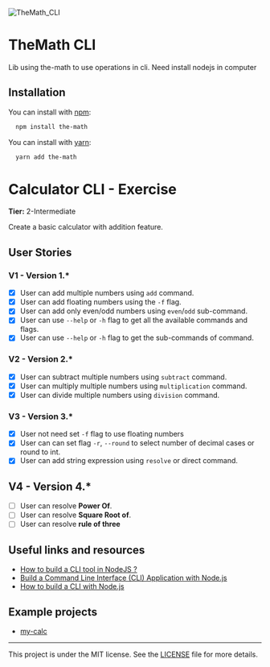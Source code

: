 ![TheMath_CLI][the-math-logo]

# TheMath CLI
Lib using the-math to use operations in cli.
Need install nodejs in computer

## Installation
You can install with [npm][the-math-npm]:
```bash
  npm install the-math
```

You can install with [yarn][the-math-yarn]:
```bash
  yarn add the-math
```

# Calculator CLI - Exercise

**Tier:** 2-Intermediate

Create a basic calculator with addition feature.

## User Stories

### V1 - Version 1.*
- [x] User can add multiple numbers using `add` command.
- [x] User can add floating numbers using the `-f` flag.
- [x] User can add only even/odd numbers using `even`/`odd` sub-command.
- [x] User can use `--help` or `-h` flag to get all the available commands and flags.
- [x] User can use `--help` or `-h` flag to get the sub-commands of command.

### V2 - Version 2.*
- [x] User can subtract multiple numbers using `subtract` command.
- [x] User can multiply multiple numbers using `multiplication` command.
- [x] User can divide multiple numbers using `division` command.

### V3 - Version 3.*
- [x] User not need set `-f` flag to use floating numbers
- [x] User can can set flag `-r`, `--round` to select number of decimal cases or round to int.
- [x] User can add string expression using `resolve` or direct command.

##  V4 - Version 4.*
- [ ] User can resolve **Power Of**.
- [ ] User can resolve **Square Root of**.
- [ ] User can resolve **rule of three**

## Useful links and resources

- [How to build a CLI tool in NodeJS ?](https://www.freecodecamp.org/news/how-to-build-a-cli-tool-in-nodejs-bc4f67d898ec/)
- [Build a Command Line Interface (CLI) Application with Node.js](https://codeburst.io/build-a-command-line-interface-cli-application-with-node-js-59becec90e28)
- [How to build a CLI with Node.js](https://www.twilio.com/blog/how-to-build-a-cli-with-node-js)

## Example projects

-   [my-calc](https://github.com/schadokar/my-calc)

****
This project is under the MIT license. See the [LICENSE][license-link] file for more details.


<!-- Markdown link & img's -->
[license-link]: /LICENSE
[the-math-logo]: https://i.imgur.com/4fqVfAE.png
[the-math-npm]: https://www.npmjs.com/package/the-math
[the-math-yarn]: https://yarnpkg.com/package/the-math
